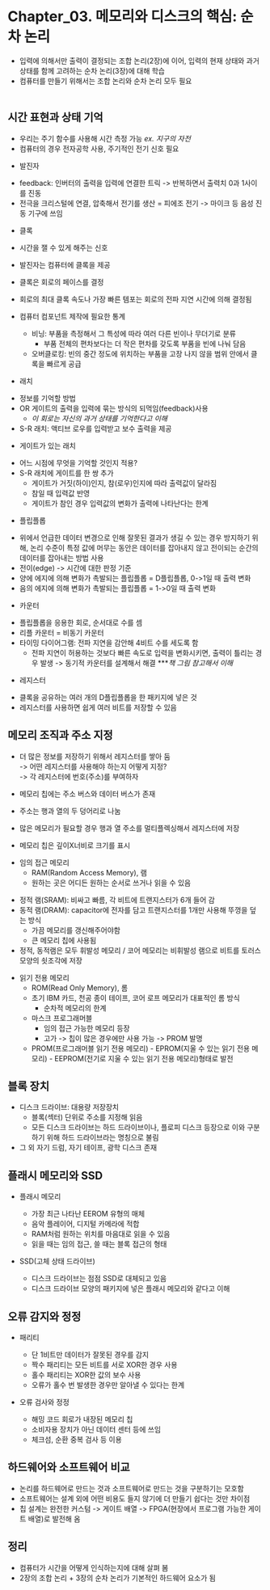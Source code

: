 # Chapter_03. 메모리와 디스크의 핵심: 순차 논리

- 입력에 의해서만 출력이 결정되는 조합 논리(2장)에 이어, 입력의 현재 상태와 과거 상태를 함께 고려하는 순차 논리(3장)에 대해 학습
- 컴퓨터를 만들기 위해서는 조합 논리와 순차 논리 모두 필요
<br><br>

## 시간 표현과 상태 기억

- 우리는 주기 함수를 사용해 시간 측정 가능  *ex. 지구의 자전*
- 컴퓨터의 경우 전자공학 사용, 주기적인 전기 신호 필요

* 발진자
- feedback: 인버터의 출력을 입력에 연결한 트릭
    -> 반복하면서 출력치 0과 1사이를 진동
- 전극을 크리스털에 연결, 압축해서 전기를 생산 = 피에조 전기
    -> 마이크 등 음성 진동 기구에 쓰임

* 클록
- 시간을 잴 수 있게 해주는 신호
- 발진자는 컴퓨터에 클록을 제공
- 클록은 회로의 페이스를 결정
- 회로의 최대 클록 속도나 가장 빠른 템포는 회로의 전파 지연 시간에 의해 결정됨

- 컴퓨터 컴포넌트 제작에 필요한 통계
    - 비닝: 부품을 측정해서 그 특성에 따라 여러 다른 빈이나 무더기로 분류
        - 부품 전체의 편차보다는 더 작은 편차를 갖도록 부품을 빈에 나눠 담음
    - 오버클로킹: 빈의 중간 정도에 위치하는 부품을 고장 나지 않을 범위 안에서 클록을 빠르게 공급

* 래치
- 정보를 기억할 방법
- OR 게이트의 출력을 입력에 묶는 방식의 되먹임(feedback)사용
    - *이 회로는 자신의 과거 상태를 기억한다고 이해*
- S-R 래치: 액티브 로우를 입력받고 보수 출력을 제공

* 게이트가 있는 래치
- 어느 시점에 무엇을 기억할 것인지 적용?
- S-R 래치에 게이트를 한 쌍 추가
    - 게이트가 거짓(하이)인지, 참(로우)인지에 따라 출력값이 달라짐
    - 참일 때 입력값 반영
    - 게이트가 참인 경우 입력값의 변화가 출력에 나타난다는 한계

* 플립플롭
- 위에서 언급한 데이터 변경으로 인해 잘못된 결과가 생길 수 있는 경우 방지하기 위해, 논리 수준이 특정 값에 머무는 동안은 데이터를 잡아내지 않고 전이되는 순간의 데이터를 잡아내는 방법 사용
- 전이(edge) -> 시간에 대한 판정 기준
- 양에 에지에 의해 변화가 촉발되는 플립플롭 = D플립플롭, 0->1일 때 출력 변화
- 음의 에지에 의해 변화가 촉발되는 플립플롭 = 1->0일 때 출력 변화

* 카운터
- 플립플롭을 응용한 회로, 순서대로 수를 셈
- 리플 카운터 = 비동기 카운터
- 타이밍 다이어그램: 전파 지연을 감안해 4비트 수를 세도록 함
    - 전파 지연이 허용하는 것보다 빠른 속도로 입력을 변화시키면, 출력이 틀리는 경우 발생
    -> 동기적 카운터를 설계해서 해결
     ****책 그림 참고해서 이해*

* 레지스터
- 클록을 공유하는 여러 개의 D플립플롭을 한 패키지에 넣은 것
- 레지스터를 사용하면 쉽게 여러 비트를 저장할 수 있음

## 메모리 조직과 주소 지정
- 더 많은 정보를 저장하기 위해서 레지스터를 쌓아 둠<br>
-> 어떤 레지스터를 사용해야 하는지 어떻게 지정?<br>
-> 각 레지스터에 번호(주소)를 부여하자

- 메모리 칩에는 주소 버스와 데이터 버스가 존재
- 주소는 행과 열의 두 덩어리로 나눔
- 많은 메모리가 필요할 경우 행과 열 주소를 멀티플렉싱해서 레지스터에 저장
- 메모리 칩은 깊이X너비로 크기를 표시

* 임의 접근 메모리
    - RAM(Random Access Memory), 램
    - 원하는 곳은 어디든 원하는 순서로 쓰거나 읽을 수 있음

- 정적 램(SRAM): 비싸고 빠름, 각 비트에 트랜지스터가 6개 들어 감
- 동적 램(DRAM): capacitor에 전자를 담고 트랜지스터를 1개만 사용해 뚜껑을 덮는 방식
    - 가끔 메모리를 갱신해주어야함
    - 큰 메모리 칩에 사용됨
- 정적, 동적램은 모두 휘발성 메모리 / 코어 메모리는 비휘발성 램으로 비트를 토러스 모양의 쇳조각에 저장

* 읽기 전용 메모리
    - ROM(Read Only Memory), 롬
    - 초기 IBM 카드, 천공 종이 테이프, 코어 로프 메모리가 대표적인 롬 방식
        - 순차적 메모리의 한계
    - 마스크 프로그래머블
        - 임의 접근 가능한 메모리 등장
        - 고가 -> 칩이 많은 경우에만 사용 가능 -> PROM 발명
    - PROM(프로그래머블 읽기 전용 메모리) - EPROM(지울 수 있는 읽기 전용 메모리) - EEPROM(전기로 지울 수 있는 읽기 전용 메모리)형태로 발전

## 블록 장치
- 디스크 드라이브: 대용량 저장장치
    - 블록(섹터) 단위로 주소를 지정해 읽음
    - 모든 디스크 드라이브는 하드 드라이브이나, 플로피 디스크 등장으로 이와 구분하기 위해 하드 드라이브라는 명칭으로 불림
- 그 외 자기 드럼, 자기 테이프, 광학 디스크 존재

## 플래시 메모리와 SSD

* 플래시 메모리
    - 가장 최근 나타난 EEROM 유형의 매체
    - 음악 플레이어, 디지털 카메라에 적합
    - RAM처럼 원하는 위치를 마음대로 읽을 수 있음
    - 읽을 때는 임의 접근, 쓸 때는 블록 접근의 형태


* SSD(고체 상태 드라이브)
    - 디스크 드라이브는 점점 SSD로 대체되고 있음
    - 디스크 드라이브 모양의 패키지에 넣은 플래시 메모리와 같다고 이해

## 오류 감지와 정정

* 패리티
    - 단 1비트만 데이터가 잘못된 경우를 감지
    - 짝수 패리티는 모든 비트를 서로 XOR한 경우 사용
    - 홀수 패리티는 XOR한 값의 보수 사용
    - 오류가 홀수 번 발생한 경우만 알아낼 수 있다는 한계

* 오류 검사와 정정
    - 해밍 코드 회로가 내장된 메모리 칩
    - 소비자용 장치가 아닌 데이터 센터 등에 쓰임
    - 체크섬, 순환 중복 검사 등 이용

## 하드웨어와 소프트웨어 비교

- 논리를 하드웨어로 만드는 것과 소프트웨어로 만드는 것을 구분하기는 모호함
- 소프트웨어는 설계 외에 어떤 비용도 들지 않기에 더 만들기 쉽다는 것만 차이점
- 칩 설계는 완전한 커스텀 -> 게이트 배열 -> FPGA(현장에서 프로그램 가능한 게이트 배열)로 발전해 옴

## 정리

- 컴퓨터가 시간을 어떻게 인식하는지에 대해 살펴 봄
- 2장의 조합 논리 + 3장의 순차 논리가 기본적인 하드웨어 요소가 됨
